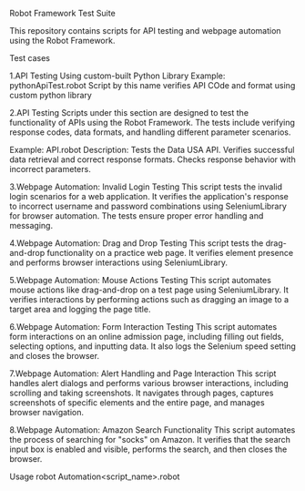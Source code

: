 Robot Framework Test Suite

This repository contains scripts for API testing and webpage automation using the Robot Framework.

Test cases

1.API Testing Using custom-built Python Library
Example: pythonApiTest.robot
Script by this name verifies API COde and format using custom python library

2.API Testing
Scripts under this section are designed to test the functionality of APIs using the Robot Framework. 
The tests include verifying response codes, data formats, and handling different parameter scenarios.

Example: API.robot
Description:
Tests the Data USA API.
Verifies successful data retrieval and correct response formats.
Checks response behavior with incorrect parameters.

3.Webpage Automation: Invalid Login Testing
This script tests the invalid login scenarios for a web application. It verifies the application's 
response to incorrect username and password combinations using SeleniumLibrary for browser automation. 
The tests ensure proper error handling and messaging.

4.Webpage Automation: Drag and Drop Testing
This script tests the drag-and-drop functionality on a practice web page. 
It verifies element presence and performs browser interactions using SeleniumLibrary.

5.Webpage Automation: Mouse Actions Testing
This script automates mouse actions like drag-and-drop on a test page using SeleniumLibrary. 
It verifies interactions by performing actions such as dragging an image to a target area and logging the page title.

6.Webpage Automation: Form Interaction Testing
This script automates form interactions on an online admission page, including filling out fields, selecting options, 
and inputting data. It also logs the Selenium speed setting and closes the browser.

7.Webpage Automation: Alert Handling and Page Interaction
This script handles alert dialogs and performs various browser interactions, including scrolling and taking screenshots.
It navigates through pages, captures screenshots of specific elements and the entire page, and manages browser navigation.

8.Webpage Automation: Amazon Search Functionality
This script automates the process of searching for "socks" on Amazon. It verifies that the search input box is enabled and visible, 
performs the search, and then closes the browser.


Usage
robot Automation\<script_name>.robot

